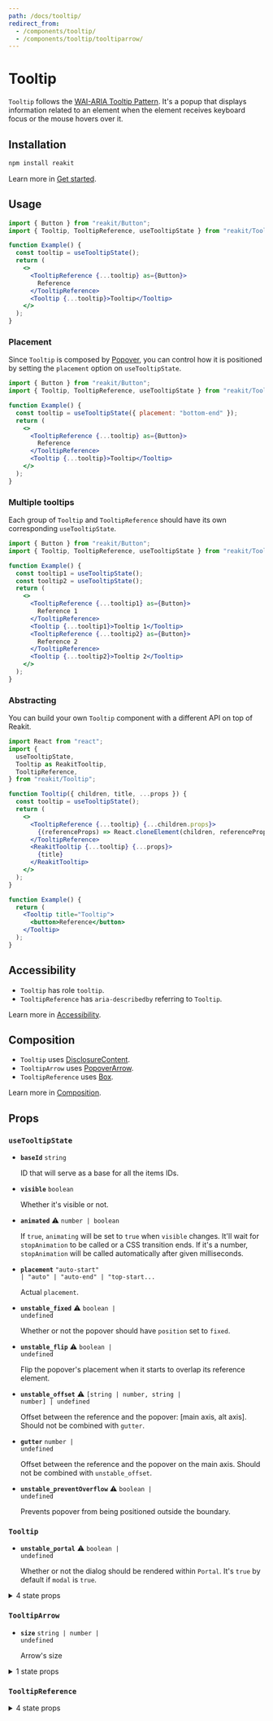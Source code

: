 ```yaml
---
path: /docs/tooltip/
redirect_from:
  - /components/tooltip/
  - /components/tooltip/tooltiparrow/
---
```


# Tooltip

`Tooltip` follows the [WAI-ARIA Tooltip Pattern](https://www.w3.org/TR/wai-aria-practices/#tooltip). It's a popup that displays information related to an element when the element receives keyboard focus or the mouse hovers over it.

<carbon-ad></carbon-ad>

## Installation

```sh
npm install reakit
```

Learn more in [Get started](/docs/get-started/).

## Usage

```jsx
import { Button } from "reakit/Button";
import { Tooltip, TooltipReference, useTooltipState } from "reakit/Tooltip";

function Example() {
  const tooltip = useTooltipState();
  return (
    <>
      <TooltipReference {...tooltip} as={Button}>
        Reference
      </TooltipReference>
      <Tooltip {...tooltip}>Tooltip</Tooltip>
    </>
  );
}
```

### Placement

Since `Tooltip` is composed by [Popover](/docs/popover/), you can control how it is positioned by setting the `placement` option on `useTooltipState`.

```jsx
import { Button } from "reakit/Button";
import { Tooltip, TooltipReference, useTooltipState } from "reakit/Tooltip";

function Example() {
  const tooltip = useTooltipState({ placement: "bottom-end" });
  return (
    <>
      <TooltipReference {...tooltip} as={Button}>
        Reference
      </TooltipReference>
      <Tooltip {...tooltip}>Tooltip</Tooltip>
    </>
  );
}
```

### Multiple tooltips

Each group of `Tooltip` and `TooltipReference` should have its own corresponding `useTooltipState`.

```jsx
import { Button } from "reakit/Button";
import { Tooltip, TooltipReference, useTooltipState } from "reakit/Tooltip";

function Example() {
  const tooltip1 = useTooltipState();
  const tooltip2 = useTooltipState();
  return (
    <>
      <TooltipReference {...tooltip1} as={Button}>
        Reference 1
      </TooltipReference>
      <Tooltip {...tooltip1}>Tooltip 1</Tooltip>
      <TooltipReference {...tooltip2} as={Button}>
        Reference 2
      </TooltipReference>
      <Tooltip {...tooltip2}>Tooltip 2</Tooltip>
    </>
  );
}
```

### Abstracting

You can build your own `Tooltip` component with a different API on top of Reakit.

```jsx
import React from "react";
import {
  useTooltipState,
  Tooltip as ReakitTooltip,
  TooltipReference,
} from "reakit/Tooltip";

function Tooltip({ children, title, ...props }) {
  const tooltip = useTooltipState();
  return (
    <>
      <TooltipReference {...tooltip} {...children.props}>
        {(referenceProps) => React.cloneElement(children, referenceProps)}
      </TooltipReference>
      <ReakitTooltip {...tooltip} {...props}>
        {title}
      </ReakitTooltip>
    </>
  );
}

function Example() {
  return (
    <Tooltip title="Tooltip">
      <button>Reference</button>
    </Tooltip>
  );
}
```

## Accessibility

- `Tooltip` has role `tooltip`.
- `TooltipReference` has `aria-describedby` referring to `Tooltip`.

Learn more in [Accessibility](/docs/accessibility/).

## Composition

- `Tooltip` uses [DisclosureContent](/docs/disclosure/).
- `TooltipArrow` uses [PopoverArrow](/docs/popover/).
- `TooltipReference` uses [Box](/docs/box/).

Learn more in [Composition](/docs/composition/#props-hooks).

## Props

<!-- Automatically generated -->

### `useTooltipState`

- **`baseId`**
  <code>string</code>

  ID that will serve as a base for all the items IDs.

- **`visible`**
  <code>boolean</code>

  Whether it's visible or not.

- **`animated`** <span title="Experimental">⚠️</span>
  <code>number | boolean</code>

  If `true`, `animating` will be set to `true` when `visible` changes.
It'll wait for `stopAnimation` to be called or a CSS transition ends.
If it's a number, `stopAnimation` will be called automatically after
given milliseconds.

- **`placement`**
  <code title="&#34;auto-start&#34; | &#34;auto&#34; | &#34;auto-end&#34; | &#34;top-start&#34; | &#34;top&#34; | &#34;top-end&#34; | &#34;right-start&#34; | &#34;right&#34; | &#34;right-end&#34; | &#34;bottom-end&#34; | &#34;bottom&#34; | &#34;bottom-start&#34; | &#34;left-end&#34; | &#34;left&#34; | &#34;left-start&#34;">&#34;auto-start&#34; | &#34;auto&#34; | &#34;auto-end&#34; | &#34;top-start...</code>

  Actual `placement`.

- **`unstable_fixed`** <span title="Experimental">⚠️</span>
  <code>boolean | undefined</code>

  Whether or not the popover should have `position` set to `fixed`.

- **`unstable_flip`** <span title="Experimental">⚠️</span>
  <code>boolean | undefined</code>

  Flip the popover's placement when it starts to overlap its reference
element.

- **`unstable_offset`** <span title="Experimental">⚠️</span>
  <code>[string | number, string | number] | undefined</code>

  Offset between the reference and the popover: [main axis, alt axis]. Should not be combined with `gutter`.

- **`gutter`**
  <code>number | undefined</code>

  Offset between the reference and the popover on the main axis. Should not be combined with `unstable_offset`.

- **`unstable_preventOverflow`** <span title="Experimental">⚠️</span>
  <code>boolean | undefined</code>

  Prevents popover from being positioned outside the boundary.

### `Tooltip`

- **`unstable_portal`** <span title="Experimental">⚠️</span>
  <code>boolean | undefined</code>

  Whether or not the dialog should be rendered within `Portal`.
It's `true` by default if `modal` is `true`.

<details><summary>4 state props</summary>

> These props are returned by the state hook. You can spread them into this component (`{...state}`) or pass them separately. You can also provide these props from your own state logic.

- **`baseId`**
  <code>string</code>

  ID that will serve as a base for all the items IDs.

- **`visible`**
  <code>boolean</code>

  Whether it's visible or not.

- **`animated`** <span title="Experimental">⚠️</span>
  <code>number | boolean</code>

  If `true`, `animating` will be set to `true` when `visible` changes.
It'll wait for `stopAnimation` to be called or a CSS transition ends.
If it's a number, `stopAnimation` will be called automatically after
given milliseconds.

- **`stopAnimation`** <span title="Experimental">⚠️</span>
  <code>() =&#62; void</code>

  Stops animation. It's called automatically if there's a CSS transition.
It's called after given milliseconds if `animated` is a number.

</details>

### `TooltipArrow`

- **`size`**
  <code>string | number | undefined</code>

  Arrow's size

<details><summary>1 state props</summary>

> These props are returned by the state hook. You can spread them into this component (`{...state}`) or pass them separately. You can also provide these props from your own state logic.

- **`placement`**
  <code title="&#34;auto-start&#34; | &#34;auto&#34; | &#34;auto-end&#34; | &#34;top-start&#34; | &#34;top&#34; | &#34;top-end&#34; | &#34;right-start&#34; | &#34;right&#34; | &#34;right-end&#34; | &#34;bottom-end&#34; | &#34;bottom&#34; | &#34;bottom-start&#34; | &#34;left-end&#34; | &#34;left&#34; | &#34;left-start&#34;">&#34;auto-start&#34; | &#34;auto&#34; | &#34;auto-end&#34; | &#34;top-start...</code>

  Actual `placement`.

</details>

### `TooltipReference`

<details><summary>4 state props</summary>

> These props are returned by the state hook. You can spread them into this component (`{...state}`) or pass them separately. You can also provide these props from your own state logic.

- **`baseId`**
  <code>string</code>

  ID that will serve as a base for all the items IDs.

- **`unstable_referenceRef`** <span title="Experimental">⚠️</span>
  <code>RefObject&#60;HTMLElement | null&#62;</code>

  The reference element.

- **`show`**
  <code>() =&#62; void</code>

  Changes the `visible` state to `true`

- **`hide`**
  <code>() =&#62; void</code>

  Changes the `visible` state to `false`

</details>
